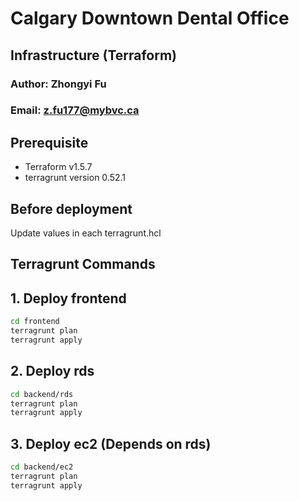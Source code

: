 # Calgary Downtown Dental Office
## Infrastructure (Terraform)

### Author: Zhongyi Fu
### Email: z.fu177@mybvc.ca

## Prerequisite
* Terraform v1.5.7
* terragrunt version 0.52.1

## Before deployment
Update values in each terragrunt.hcl

## Terragrunt Commands

## 1. Deploy frontend
```bash
cd frontend
terragrunt plan
terragrunt apply
```

## 2. Deploy rds
```bash
cd backend/rds
terragrunt plan
terragrunt apply
```

## 3. Deploy ec2 (Depends on rds)
```bash
cd backend/ec2
terragrunt plan
terragrunt apply
```